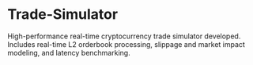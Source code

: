 # Trade-Simulator
High-performance real-time cryptocurrency trade simulator developed. Includes real-time L2 orderbook processing, slippage and market impact modeling, and latency benchmarking.
